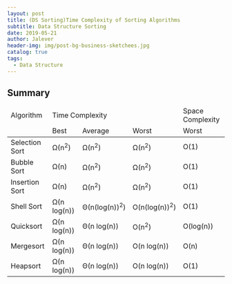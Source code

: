 ```yaml
---
layout: post
title: (DS Sorting)Time Complexity of Sorting Algorithms
subtitle: Data Structure Sorting
date: 2019-05-21
author: Jalever
header-img: img/post-bg-business-sketchees.jpg
catalog: true
tags:
  - Data Structure
---
```


## Summary
<table>
    <thead>
        <tr>
            <td>Algorithm</td>
            <td colspan="3">Time Complexity</td>
            <td>Space Complexity</td>
        </tr>
        <tr>
            <td></td>
            <td>Best</td>
            <td>Average</td>
            <td>Worst</td>
            <td>Worst</td>
        </tr>
    </thead>
    <tbody>
        <tr>
            <td>Selection Sort</td>
            <td>Ω(n<sup>2</sup>)</td>
            <td>Ω(n<sup>2</sup>)</td>
            <td>Ω(n<sup>2</sup>)</td>
            <td>O(1)</td>
        </tr>
        <tr>
            <td>Bubble Sort</td>
            <td>Ω(n)</td>
            <td>Ω(n<sup>2</sup>)</td>
            <td>Ω(n<sup>2</sup>)</td>
            <td>O(1)</td>
        </tr>
        <tr>
            <td>Insertion Sort</td>
            <td>Ω(n)</td>
            <td>Ω(n<sup>2</sup>)</td>
            <td>Ω(n<sup>2</sup>)</td>
            <td>O(1)</td>
        </tr>
        <tr>
            <td>Shell Sort</td>
            <td>Ω(n log(n))</td>
            <td>Θ(n(log(n))<sup>2</sup>)</td>
            <td>O(n(log(n))<sup>2</sup>)</td>
            <td>O(1)</td>
        </tr>
        <tr>
            <td>Quicksort</td>
            <td>Ω(n log(n))</td>
            <td>Θ(n log(n))</td>
            <td>O(n<sup>2</sup>)</td>
            <td>O(log(n))</td>
        </tr>
        <tr>
            <td>Mergesort</td>
            <td>Ω(n log(n))</td>
            <td>Θ(n log(n))</td>
            <td>O(n log(n))</td>
            <td>O(n)</td>
        </tr>
        <tr>
            <td>Heapsort</td>
            <td>Ω(n log(n))</td>
            <td>Θ(n log(n))</td>
            <td>O(n log(n))</td>
            <td>O(1)</td>
        </tr>
    </tbody>
</table>
